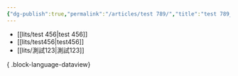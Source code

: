 ```yaml
---
{"dg-publish":true,"permalink":"/articles/test 789/","title":"test 789_123","noteIcon":"3","created":"2025-06-18T13:46:45.827+08:00","updated":"2025-06-18T14:09:42.879+08:00"}
---
```







- [[lits/test 456\|test 456]]
- [[lits/test456\|test456]]
- [[lits/測試123\|測試123]]

{ .block-language-dataview}




